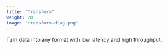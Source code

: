 ```yaml
---
title: "Transform"
weight: 20
image: "transform-diag.png"
---
```


Turn data into any format with low latency and high throughput.
